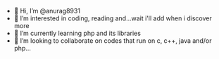 - 👋 Hi, I’m @anurag8931
- 👀 I’m interested in coding, reading and...wait i'll add when i discover more
- 🌱 I’m currently learning php and its libraries
- 💞️ I’m looking to collaborate on codes that run on c, c++, java and/or php...

<!---
anurag8931/anurag8931 is a ✨ special ✨ repository because its `README.md` (this file) appears on your GitHub profile.
You can click the Preview link to take a look at your changes.
--->
